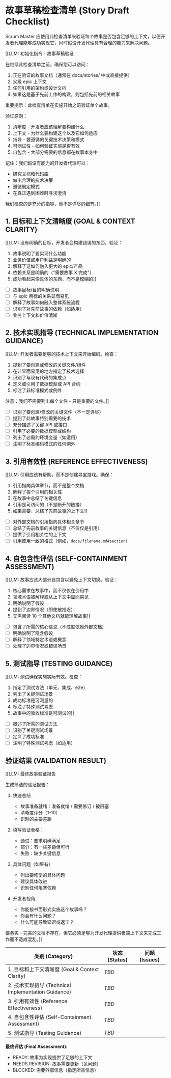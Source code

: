 # 故事草稿检查清单 (Story Draft Checklist)

Scrum Master 应使用此检查清单来验证每个故事是否包含足够的上下文，以便开发者代理能够成功实现它，同时假设开发代理具有合理的能力来解决问题。

[[LLM: 初始化指令 - 故事草稿验证

在继续此检查清单之前，确保您可以访问：

1. 正在验证的故事文档（通常在 docs/stories/ 中或直接提供）
2. 父级 epic 上下文
3. 任何引用的架构或设计文档
4. 如果这是基于先前工作的构建，则包括先前的相关故事

重要提示：此检查清单在实施开始之前验证单个故事。

验证原则：

1. 清晰度 - 开发者应该理解要构建什么
2. 上下文 - 为什么要构建这个以及它如何适应
3. 指导 - 要遵循的关键技术决策和模式
4. 可测试性 - 如何验证实施是否有效
5. 自包含 - 大部分需要的信息都在故事本身中

记住：我们假设有能力的开发者代理可以：

- 研究文档和代码库
- 做出合理的技术决策
- 遵循既定模式
- 在真正遇到困难时寻求澄清

我们检查的是充分的指导，而不是详尽的细节。]]

## 1. 目标和上下文清晰度 (GOAL & CONTEXT CLARITY)

[[LLM: 没有明确的目标，开发者会构建错误的东西。验证：

1. 故事说明了要实现什么功能
2. 业务价值或用户利益是明确的
3. 解释了这如何融入更大的 epic/产品
4. 依赖关系是明确的（"需要故事 X 完成"）
5. 成功看起来像具体的东西，而不是模糊的]]

- [ ] 故事目标/目的明确说明
- [ ] 与 epic 目标的关系显而易见
- [ ] 解释了故事如何融入整体系统流程
- [ ] 识别了对先前故事的依赖（如适用）
- [ ] 业务上下文和价值清晰

## 2. 技术实现指导 (TECHNICAL IMPLEMENTATION GUIDANCE)

[[LLM: 开发者需要足够的技术上下文来开始编码。检查：

1. 提到了要创建或修改的关键文件/组件
2. 在非显而易见的地方指定了技术选择
3. 识别了与现有代码的集成点
4. 定义或引用了数据模型或 API 合约
5. 标注了非标准模式或例外

注意：我们不需要列出每个文件 - 只是重要的文件。]]

- [ ] 识别了要创建/修改的关键文件（不一定详尽）
- [ ] 提到了此故事特别需要的技术
- [ ] 充分描述了关键 API 或接口
- [ ] 引用了必要的数据模型或结构
- [ ] 列出了必需的环境变量（如适用）
- [ ] 注明了标准编码模式的任何例外

## 3. 引用有效性 (REFERENCE EFFECTIVENESS)

[[LLM: 引用应该有帮助，而不是创建寻宝游戏。确保：

1. 引用指向具体章节，而不是整个文档
2. 解释了每个引用的相关性
3. 在故事中总结了关键信息
4. 引用是可访问的（不是断开的链接）
5. 如果需要，总结了先前故事的上下文]]

- [ ] 对外部文档的引用指向具体相关章节
- [ ] 总结了先前故事的关键信息（不仅仅是引用）
- [ ] 提供了引用相关性的上下文
- [ ] 引用使用一致的格式（例如，`docs/filename.md#section`）

## 4. 自包含性评估 (SELF-CONTAINMENT ASSESSMENT)

[[LLM: 故事应该大部分自包含以避免上下文切换。验证：

1. 核心需求在故事中，而不仅仅在引用中
2. 领域术语被解释或从上下文中显而易见
3. 明确说明了假设
4. 提到了边界情况（即使被推迟）
5. 无需阅读 10 个其他文档就能理解故事]]

- [ ] 包含了所需的核心信息（不过度依赖外部文档）
- [ ] 明确说明了隐含假设
- [ ] 解释了领域特定术语或概念
- [ ] 处理了边界情况或错误场景

## 5. 测试指导 (TESTING GUIDANCE)

[[LLM: 测试确保实施实际有效。检查：

1. 指定了测试方法（单元、集成、e2e）
2. 列出了关键测试场景
3. 成功标准是可测量的
4. 标注了特殊测试考虑
5. 故事中的验收标准是可测试的]]

- [ ] 概述了所需的测试方法
- [ ] 识别了关键测试场景
- [ ] 定义了成功标准
- [ ] 注明了特殊测试考虑（如适用）

## 验证结果 (VALIDATION RESULT)

[[LLM: 最终故事验证报告

生成简洁的验证报告：

1. 快速总结
    - 故事准备就绪：准备就绪 / 需要修订 / 被阻塞
    - 清晰度评分（1-10）
    - 识别的主要差距

2. 填写验证表格：
    - 通过：要求明确满足
    - 部分：有一些差距但可行
    - 失败：缺少关键信息

3. 具体问题（如果有）
    - 列出要修复的具体问题
    - 建议具体改进
    - 识别任何阻塞依赖

4. 开发者视角
    - 你能按书面形式实施这个故事吗？
    - 你会有什么问题？
    - 什么可能导致延迟或返工？

要务实 - 完美的文档不存在，但它必须足够为开发代理提供极端上下文来完成工作而不造成混乱。]]

| 类别 (Category)                                     | 状态 (Status) | 问题 (Issues) |
| --------------------------------------------------- | ------------- | ------------- |
| 1. 目标和上下文清晰度 (Goal & Context Clarity)      | _TBD_         |               |
| 2. 技术实现指导 (Technical Implementation Guidance) | _TBD_         |               |
| 3. 引用有效性 (Reference Effectiveness)             | _TBD_         |               |
| 4. 自包含性评估 (Self-Containment Assessment)       | _TBD_         |               |
| 5. 测试指导 (Testing Guidance)                      | _TBD_         |               |

**最终评估 (Final Assessment):**

- READY: 故事为实现提供了足够的上下文
- NEEDS REVISION: 故事需要更新（见问题）
- BLOCKED: 需要外部信息（指定所需信息）

